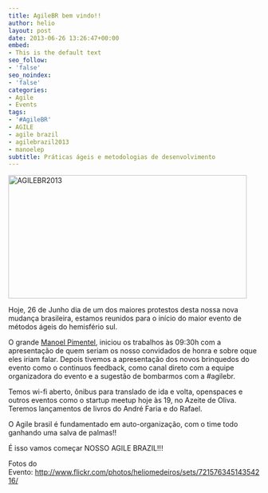 ```yaml
---
title: AgileBR bem vindo!!
author: helio
layout: post
date: 2013-06-26 13:26:47+00:00
embed:
- This is the default text
seo_follow:
- 'false'
seo_noindex:
- 'false'
categories:
- Agile
- Events
tags:
- '#AgileBR'
- AGILE
- agile brazil
- agilebrazil2013
- manoelep
subtitle: Práticas ágeis e metodologias de desenvolvimento
---
```

[<img class="aligncenter size-full wp-image-736" alt="AGILEBR2013" src="/uploads/2013/06/AGILEBR2013.png" width="478" height="247" srcset="/uploads/2013/06/AGILEBR2013.png 478w, /uploads/2013/06/AGILEBR2013-300x155.png 300w" sizes="(max-width: 478px) 100vw, 478px" />][1]

Hoje, 26 de Junho dia de um dos maiores protestos desta nossa nova mudança brasileira, estamos reunidos para o início do maior evento de métodos ágeis do hemisfério sul.

O grande [Manoel Pimentel][2], iniciou os trabalhos às 09:30h com a apresentação de quem seriam os nosso convidados de honra e sobre oque eles iriam falar. Depois tivemos a apresentação dos novos brinquedos do evento como o continuos feedback, como canal direto com a equipe organizadora do evento e a sugestão de bombarmos com a #agilebr.

Temos wi-fi aberto, ônibus para translado de ida e volta, openspaces e outros eventos como o startup meetup hoje às 19, no Azeite de Oliva. Teremos lançamentos de livros do André Faria e do Rafael.

O Agile brasil é fundamentado em auto-organização, com o time todo ganhando uma salva de palmas!!

É isso vamos começar NOSSO AGILE BRAZIL!!!

Fotos do Evento: <a href="http://www.flickr.com/photos/heliomedeiros/sets/72157634514354216/" target="_blank">http://www.flickr.com/photos/heliomedeiros/sets/72157634514354216/</a>

 [1]: /uploads/2013/06/AGILEBR2013.png
 [2]: https://twitter.com/manoelp